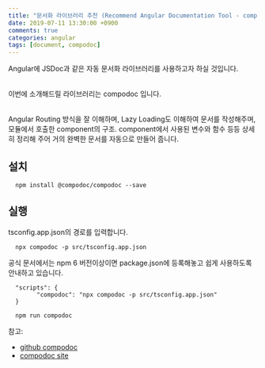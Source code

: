 ```yaml
---
title: "문서화 라이브러리 추천 (Recommend Angular Documentation Tool - compodoc)"
date: 2019-07-11 13:30:00 +0900
comments: true
categories: angular
tags: [document, compodoc]
---
```




Angular에 JSDoc과 같은 자동 문서화 라이브러리를 사용하고자 하실 것입니다.<br><br>

이번에 소개해드릴 라이브러리는 compodoc 입니다.<br><br>

Angular Routing 방식을 잘 이해하며, Lazy Loading도 이해하여 문서를 작성해주며, 모듈에서 호출한 component의 구조. component에서 사용된 변수와 함수 등등 상세히 정리해 주어 거의 완벽한 문서를 자동으로 만들어 줍니다.<br>



## 설치

      npm install @compodoc/compodoc --save

## 실행
tsconfig.app.json의 경로를 입력합니다.

      npx compodoc -p src/tsconfig.app.json


공식 문서에서는 npm 6 버전이상이면 package.json에 등록해놓고 쉽게 사용하도록 안내하고 있습니다.

      "scripts": {
            "compodoc": "npx compodoc -p src/tsconfig.app.json"
      }

      npm run compodoc



참고: 
- [github compodoc](https://github.com/compodoc/compodoc)
- [compodoc site](https://compodoc.app/guides/getting-started.html)